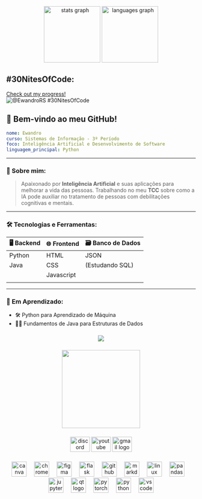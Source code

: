 <div align="center">
  <img src="https://github-readme-stats.vercel.app/api?username=EwandroRs&hide_title=false&hide_rank=false&show_icons=true&include_all_commits=true&count_private=true&disable_animations=false&theme=dracula&locale=en&hide_border=false&order=1" height="150" alt="stats graph"  />
  <img src="https://github-readme-stats.vercel.app/api/top-langs?username=EwandroRs&locale=en&hide_title=false&layout=compact&card_width=320&langs_count=5&theme=dracula&hide_border=false&order=2" height="150" alt="languages graph"  />
</div>

## #30NitesOfCode:
  [Check out my progress!](https://www.codedex.io/@EwandroRS/30-nites-of-code)  
  ![@EwandroRS #30NitesOfCode](https://www.codedex.io/api/petStatus?user=EwandroRS)
###

## 🌟 Bem-vindo ao meu GitHub!

```yaml
nome: Ewandro
curso: Sistemas de Informação - 3º Período
foco: Inteligência Artificial e Desenvolvimento de Software
linguagem_principal: Python
```

---

### 🧠 Sobre mim:

> Apaixonado por **Inteligência Artificial** e suas aplicações para melhorar a vida das pessoas.
> Trabalhando no meu **TCC** sobre como a IA pode auxiliar no tratamento de pessoas com debilitações cognitivas e mentais.

---

### 🛠️ Tecnologias e Ferramentas:

| 🖥️ Backend | 🌐 Frontend | 🗃️ Banco de Dados |
| ----------- | ----------- | ------------------ |
| Python      | HTML        | JSON               |
| Java        | CSS         | (Estudando SQL)    |
|             | Javascript  |                    |
|             |             |                    |

---

### 🚧 Em Aprendizado:

- 🛠️ Python para Aprendizado de Máquina 
- 🧑‍💻 Fundamentos de Java para Estruturas de Dados


###
<div align="center">
  <img src="https://profile-counter.glitch.me/EwandroRs/count.svg?"  />
</div>

###

<div align="center">
  <img height="208" src="https://i.pinimg.com/originals/41/3e/98/413e987324e13bdeae5cc9d0825a5b0e.gif"  />
</div>

###

<div align="center">
  <img src="https://raw.githubusercontent.com/maurodesouza/profile-readme-generator/master/src/assets/icons/social/discord/default.svg" width="52" height="40" alt="discord logo"  />
  <img src="https://raw.githubusercontent.com/maurodesouza/profile-readme-generator/master/src/assets/icons/social/youtube/default.svg" width="52" height="40" alt="youtube logo"  />
  <img src="https://raw.githubusercontent.com/maurodesouza/profile-readme-generator/master/src/assets/icons/social/gmail/default.svg" width="52" height="40" alt="gmail logo"  />
</div>

###

<div align="center">
  <img src="https://cdn.jsdelivr.net/gh/devicons/devicon/icons/canva/canva-original.svg" height="40" alt="canva logo"  />
  <img width="12" />
  <img src="https://cdn.jsdelivr.net/gh/devicons/devicon/icons/chrome/chrome-original.svg" height="40" alt="chrome logo"  />
  <img width="12" />
  <img src="https://cdn.jsdelivr.net/gh/devicons/devicon/icons/figma/figma-original.svg" height="40" alt="figma logo"  />
  <img width="12" />
  <img src="https://cdn.jsdelivr.net/gh/devicons/devicon/icons/flask/flask-original.svg" height="40" alt="flask logo"  />
  <img width="12" />
  <img src="https://cdn.jsdelivr.net/gh/devicons/devicon/icons/github/github-original.svg" height="40" alt="github logo"  />
  <img width="12" />
  <img src="https://cdn.jsdelivr.net/gh/devicons/devicon/icons/markdown/markdown-original.svg" height="40" alt="markdown logo"  />
  <img width="12" />
  <img src="https://cdn.jsdelivr.net/gh/devicons/devicon/icons/linux/linux-original.svg" height="40" alt="linux logo"  />
  <img width="12" />
  <img src="https://cdn.jsdelivr.net/gh/devicons/devicon/icons/pandas/pandas-original.svg" height="40" alt="pandas logo"  />
  <img width="12" />
  <img src="https://cdn.jsdelivr.net/gh/devicons/devicon/icons/jupyter/jupyter-original.svg" height="40" alt="jupyter logo"  />
  <img width="12" />
  <img src="https://cdn.jsdelivr.net/gh/devicons/devicon/icons/qt/qt-original.svg" height="40" alt="qt logo"  />
  <img width="12" />
  <img src="https://cdn.jsdelivr.net/gh/devicons/devicon/icons/pytorch/pytorch-original.svg" height="40" alt="pytorch logo"  />
  <img width="12" />
  <img src="https://cdn.jsdelivr.net/gh/devicons/devicon/icons/python/python-original.svg" height="40" alt="python logo"  />
  <img width="12" />
  <img src="https://cdn.jsdelivr.net/gh/devicons/devicon/icons/vscode/vscode-original.svg" height="40" alt="vscode logo"  />
</div>

###
